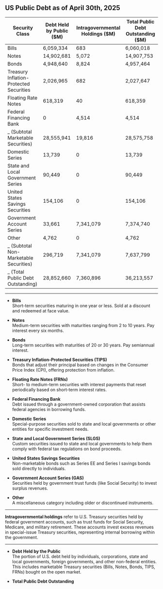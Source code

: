 ## US Public Debt as of April 30th, 2025

| Security Class                               | Debt Held by Public ($M) | Intragovernmental Holdings ($M) | Total Public Debt Outstanding ($M) |
|---------------------------------------------|----------------------------|----------------------------------|--------------------------------------|
| Bills                                        | 6,059,334                  | 683                              | 6,060,018                            |
| Notes                                        | 14,902,681                 | 5,072                            | 14,907,753                           |
| Bonds                                        | 4,948,640                  | 8,824                            | 4,957,464                            |
| Treasury Inflation-Protected Securities      | 2,026,965                  | 682                              | 2,027,647                            |
| Floating Rate Notes                          | 618,319                    | 40                               | 618,359                              |
| Federal Financing Bank                       | 0                          | 4,514                            | 4,514                                |
| _ (Subtotal Marketable Securities)           | 28,555,941                 | 19,816                           | 28,575,758                           |
| Domestic Series                              | 13,739                     | 0                                | 13,739                               |
| State and Local Government Series            | 90,449                     | 0                                | 90,449                               |
| United States Savings Securities             | 154,106                    | 0                                | 154,106                              |
| Government Account Series                    | 33,661                     | 7,341,079                        | 7,374,740                            |
| Other                                        | 4,762                      | 0                                | 4,762                                |
| _ (Subtotal Non-Marketable Securities)       | 296,719                    | 7,341,079                        | 7,637,799                            |
| _ (Total Public Debt Outstanding)            | 28,852,660                 | 7,360,896                        | 36,213,557                           |

---

- **Bills**  
  Short-term securities maturing in one year or less. Sold at a discount and redeemed at face value.

- **Notes**  
  Medium-term securities with maturities ranging from 2 to 10 years. Pay interest every six months.

- **Bonds**  
  Long-term securities with maturities of 20 or 30 years. Pay semiannual interest.

- **Treasury Inflation-Protected Securities (TIPS)**  
  Bonds that adjust their principal based on changes in the Consumer Price Index (CPI), offering protection from inflation.

- **Floating Rate Notes (FRNs)**  
  Short- to medium-term securities with interest payments that reset periodically based on short-term interest rates.

- **Federal Financing Bank**  
  Debt issued through a government-owned corporation that assists federal agencies in borrowing funds.

- **Domestic Series**  
  Special-purpose securities sold to state and local governments or other entities for specific investment needs.

- **State and Local Government Series (SLGS)**  
  Custom securities issued to state and local governments to help them comply with federal tax regulations on bond proceeds.

- **United States Savings Securities**  
  Non-marketable bonds such as Series EE and Series I savings bonds sold directly to individuals.

- **Government Account Series (GAS)**  
  Securities held by government trust funds (like Social Security) to invest surplus revenues.

- **Other**  
  A miscellaneous category including older or discontinued instruments.

---

**Intragovernmental holdings** refer to U.S. Treasury securities held by federal government accounts, such as trust funds for Social Security, Medicare, and military retirement. These accounts invest excess revenues in special-issue Treasury securities, representing internal borrowing within the government.

---

- **Debt Held by the Public**  
  The portion of U.S. debt held by individuals, corporations, state and local governments, foreign governments, and other non-federal entities. This includes marketable Treasury securities (Bills, Notes, Bonds, TIPS, FRNs) bought on the open market.

- **Total Public Debt Outstanding**  